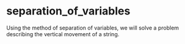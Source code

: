 # separation_of_variables
Using the method of separation of variables, we will solve a problem describing the vertical movement of a string.
